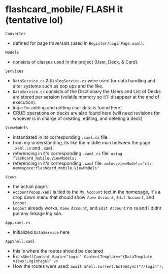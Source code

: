 # flashcard_mobile/ FLASH it (tentative lol)

`Converter`
- defined for page traversals (used in `Register/LoginPage.xaml`).

`Models`
- consists of classes used in the project (User, Deck, & Card).

`Services`
- `DataService.cs` & `DialogService.cs` were used for data handling and alter systems such as pop ups and the like.
- `DataService.cs` consists of the Disctionary the Users and List of Decks are stored per session (volatile memory so it'll disappear at the end of execution).
- logic for adding and getting user data is found here.
- CRUD operations on decks are also found here (will need revisions for whoever is in charge of creating, editing, and deleting a deck)

`ViewModels`
- instantiated in its corresponding `.xaml.cs` file.
- from my understanding, its like the middle man between the page `.xaml.cs` and `.xaml`.
- referencing in it's corresponding `.xaml.cs` file: `using flashcard_mobile.ViewModels;`
- referencing in it's corresponding `.xaml` file: `xmlns:viewModels="clr-namespace:flashcard_mobile.ViewModels"`

`Views`
- the actual pages
- `AccountPopup.xaml` is tied to the `My Account` text in the homepage, it's a drop down menu that should show `View Account`, `Edit Account`, and `Logout`.
- `Logout` already works, `View Account`, and `Edit Account` no ra and I didnt put any linkage lng sah.

`App.xaml.cs`
- Initialized `DataService` here

`AppShell.xaml`
- this is where the routes should be declared
- Ex: `<ShellContent Route="login" ContentTemplate="{DataTemplate views:LoginPage}" />`
- How the routes were used: `await Shell.Current.GoToAsync("//login");`
